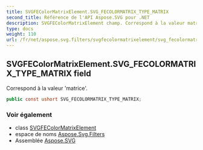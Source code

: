 ```yaml
---
title: SVGFEColorMatrixElement.SVG_FECOLORMATRIX_TYPE_MATRIX
second_title: Référence de l'API Aspose.SVG pour .NET
description: SVGFEColorMatrixElement champ. Correspond à la valeur matrice.
type: docs
weight: 110
url: /fr/net/aspose.svg.filters/svgfecolormatrixelement/svg_fecolormatrix_type_matrix/
---
```

## SVGFEColorMatrixElement.SVG_FECOLORMATRIX_TYPE_MATRIX field

Correspond à la valeur 'matrice'.

```csharp
public const ushort SVG_FECOLORMATRIX_TYPE_MATRIX;
```

### Voir également

* class [SVGFEColorMatrixElement](../)
* espace de noms [Aspose.Svg.Filters](../../svgfecolormatrixelement/)
* Assemblée [Aspose.SVG](../../../)


